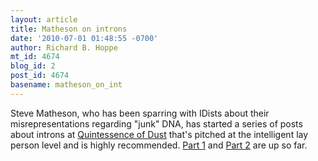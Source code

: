 ```yaml
---
layout: article
title: Matheson on introns
date: '2010-07-01 01:48:55 -0700'
author: Richard B. Hoppe
mt_id: 4674
blog_id: 2
post_id: 4674
basename: matheson_on_int
---
```

Steve Matheson, who has been sparring with IDists about their misrepresentations regarding "junk" DNA, has started a series of posts about introns at [Quintessence of Dust](http://sfmatheson.blogspot.com/) that's pitched at the intelligent lay person level and is highly recommended.  [Part 1](http://sfmatheson.blogspot.com/2010/06/introns-lets-think-about-this-people.html) and [Part 2](http://sfmatheson.blogspot.com/2010/06/introns-lets-think-about-this-people_29.html) are up so far.
